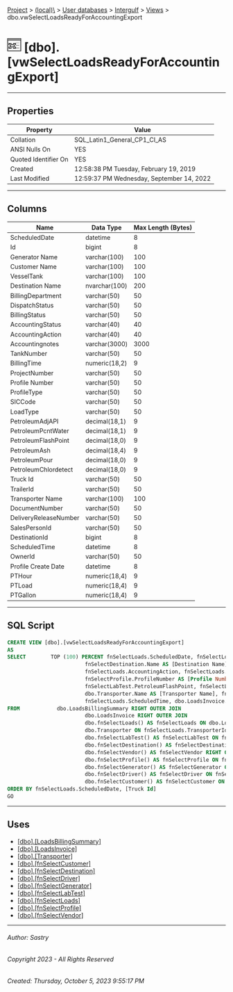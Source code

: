 #### 

[Project](../../../../index.md) > [(local)\\](../../../index.md) > [User databases](../../index.md) > [Intergulf](../index.md) > [Views](Views.md) > dbo.vwSelectLoadsReadyForAccountingExport

# ![Views](../../../../Images/View32.png) [dbo].[vwSelectLoadsReadyForAccountingExport]

---

## <a name="#properties"></a>Properties

| Property | Value |
|---|---|
| Collation | SQL_Latin1_General_CP1_CI_AS |
| ANSI Nulls On | YES |
| Quoted Identifier On | YES |
| Created | 12:58:38 PM Tuesday, February 19, 2019 |
| Last Modified | 12:59:37 PM Wednesday, September 14, 2022 |


---

## <a name="#columns"></a>Columns

| Name | Data Type | Max Length (Bytes) |
|---|---|---|
| ScheduledDate | datetime | 8 |
| Id | bigint | 8 |
| Generator Name | varchar(100) | 100 |
| Customer Name | varchar(100) | 100 |
| VesselTank | varchar(100) | 100 |
| Destination Name | nvarchar(100) | 200 |
| BillingDepartment | varchar(50) | 50 |
| DispatchStatus | varchar(50) | 50 |
| BillingStatus | varchar(50) | 50 |
| AccountingStatus | varchar(40) | 40 |
| AccountingAction | varchar(40) | 40 |
| Accountingnotes | varchar(3000) | 3000 |
| TankNumber | varchar(50) | 50 |
| BillingTime | numeric(18,2) | 9 |
| ProjectNumber | varchar(50) | 50 |
| Profile Number | varchar(50) | 50 |
| ProfileType | varchar(50) | 50 |
| SICCode | varchar(50) | 50 |
| LoadType | varchar(50) | 50 |
| PetroleumAdjAPI | decimal(18,1) | 9 |
| PetroleumPcntWater | decimal(18,1) | 9 |
| PetroleumFlashPoint | decimal(18,0) | 9 |
| PetroleumAsh | decimal(18,4) | 9 |
| PetroleumPour | decimal(18,0) | 9 |
| PetroleumChlordetect | decimal(18,0) | 9 |
| Truck Id | varchar(50) | 50 |
| TrailerId | varchar(50) | 50 |
| Transporter Name | varchar(100) | 100 |
| DocumentNumber | varchar(50) | 50 |
| DeliveryReleaseNumber | varchar(50) | 50 |
| SalesPersonId | varchar(50) | 50 |
| DestinationId | bigint | 8 |
| ScheduledTime | datetime | 8 |
| OwnerId | varchar(50) | 50 |
| Profile Create Date | datetime | 8 |
| PTHour | numeric(18,4) | 9 |
| PTLoad | numeric(18,4) | 9 |
| PTGallon | numeric(18,4) | 9 |


---

## <a name="#sqlscript"></a>SQL Script

```sql
CREATE VIEW [dbo].[vwSelectLoadsReadyForAccountingExport]
AS
SELECT        TOP (100) PERCENT fnSelectLoads.ScheduledDate, fnSelectLoads.Id, fnSelectGenerator.Name AS [Generator Name], fnSelectCustomer.Name AS [Customer Name], fnSelectLoads.VesselTank, 
                         fnSelectDestination.Name AS [Destination Name], dbo.LoadsBillingSummary.BillingDepartment, fnSelectLoads.DispatchStatus, dbo.LoadsBillingSummary.BillingStatus, fnSelectLoads.AccountingStatus, 
                         fnSelectLoads.AccountingAction, fnSelectLoads.Accountingnotes, fnSelectLoads.TankNumber, dbo.LoadsBillingSummary.BillingTime, fnSelectLoads.ProjectNumber, 
                         fnSelectProfile.ProfileNumber AS [Profile Number], fnSelectProfile.ProfileType, fnSelectProfile.SICCode, fnSelectLoads.LoadType, fnSelectLabTest.PetroleumAdjAPI, fnSelectLabTest.PetroleumPcntWater, 
                         fnSelectLabTest.PetroleumFlashPoint, fnSelectLabTest.PetroleumAsh, fnSelectLabTest.PetroleumPour, fnSelectLabTest.PetroleumChlordetect, fnSelectLoads.TruckId AS [Truck Id], fnSelectLoads.TrailerId, 
                         dbo.Transporter.Name AS [Transporter Name], fnSelectLabTest.DocumentNumber, fnSelectLoads.DeliveryReleaseNumber, fnSelectLoads.SalesPersonId, fnSelectLoads.DestinationId, 
                         fnSelectLoads.ScheduledTime, dbo.LoadsInvoice.OwnerId, fnSelectProfile.CreateDate AS [Profile Create Date], fnSelectProfile.PTHour, fnSelectProfile.PTLoad, fnSelectProfile.PTGallon
FROM            dbo.LoadsBillingSummary RIGHT OUTER JOIN
                         dbo.LoadsInvoice RIGHT OUTER JOIN
                         dbo.fnSelectLoads() AS fnSelectLoads ON dbo.LoadsInvoice.LoadId = fnSelectLoads.Id LEFT OUTER JOIN
                         dbo.Transporter ON fnSelectLoads.TransporterId = dbo.Transporter.Id ON dbo.LoadsBillingSummary.LoadId = fnSelectLoads.Id LEFT OUTER JOIN
                         dbo.fnSelectLabTest() AS fnSelectLabTest ON fnSelectLoads.LabTestId = fnSelectLabTest.Id LEFT OUTER JOIN
                         dbo.fnSelectDestination() AS fnSelectDestination ON fnSelectLoads.DestinationId = fnSelectDestination.Id LEFT OUTER JOIN
                         dbo.fnSelectVendor() AS fnSelectVendor RIGHT OUTER JOIN
                         dbo.fnSelectProfile() AS fnSelectProfile ON fnSelectVendor.Id = fnSelectProfile.VendorId LEFT OUTER JOIN
                         dbo.fnSelectGenerator() AS fnSelectGenerator ON fnSelectProfile.GeneratorId = fnSelectGenerator.Id ON fnSelectLoads.ProfileId = fnSelectProfile.Id LEFT OUTER JOIN
                         dbo.fnSelectDriver() AS fnSelectDriver ON fnSelectLoads.DriverId = fnSelectDriver.Id LEFT OUTER JOIN
                         dbo.fnSelectCustomer() AS fnSelectCustomer ON fnSelectLoads.CustomerId = fnSelectCustomer.Id
ORDER BY fnSelectLoads.ScheduledDate, [Truck Id]
GO

```


---

## <a name="#uses"></a>Uses

* [[dbo].[LoadsBillingSummary]](../Tables/dbo_LoadsBillingSummary.md)
* [[dbo].[LoadsInvoice]](../Tables/dbo_LoadsInvoice.md)
* [[dbo].[Transporter]](../Tables/dbo_Transporter.md)
* [[dbo].[fnSelectCustomer]](../Programmability/Functions/Table-valued_Functions/dbo_fnSelectCustomer.md)
* [[dbo].[fnSelectDestination]](../Programmability/Functions/Table-valued_Functions/dbo_fnSelectDestination.md)
* [[dbo].[fnSelectDriver]](../Programmability/Functions/Table-valued_Functions/dbo_fnSelectDriver.md)
* [[dbo].[fnSelectGenerator]](../Programmability/Functions/Table-valued_Functions/dbo_fnSelectGenerator.md)
* [[dbo].[fnSelectLabTest]](../Programmability/Functions/Table-valued_Functions/dbo_fnSelectLabTest.md)
* [[dbo].[fnSelectLoads]](../Programmability/Functions/Table-valued_Functions/dbo_fnSelectLoads.md)
* [[dbo].[fnSelectProfile]](../Programmability/Functions/Table-valued_Functions/dbo_fnSelectProfile.md)
* [[dbo].[fnSelectVendor]](../Programmability/Functions/Table-valued_Functions/dbo_fnSelectVendor.md)


---

###### Author:  Sastry

###### Copyright 2023 - All Rights Reserved

###### Created: Thursday, October 5, 2023 9:55:17 PM

